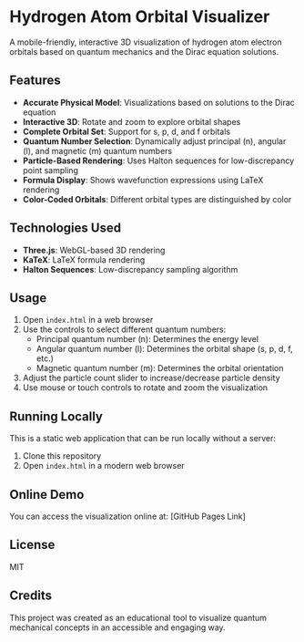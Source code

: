 # Hydrogen Atom Orbital Visualizer

A mobile-friendly, interactive 3D visualization of hydrogen atom electron orbitals based on quantum mechanics and the Dirac equation solutions.

## Features

- **Accurate Physical Model**: Visualizations based on solutions to the Dirac equation
- **Interactive 3D**: Rotate and zoom to explore orbital shapes
- **Complete Orbital Set**: Support for s, p, d, and f orbitals
- **Quantum Number Selection**: Dynamically adjust principal (n), angular (l), and magnetic (m) quantum numbers
- **Particle-Based Rendering**: Uses Halton sequences for low-discrepancy point sampling
- **Formula Display**: Shows wavefunction expressions using LaTeX rendering
- **Color-Coded Orbitals**: Different orbital types are distinguished by color

## Technologies Used

- **Three.js**: WebGL-based 3D rendering
- **KaTeX**: LaTeX formula rendering
- **Halton Sequences**: Low-discrepancy sampling algorithm

## Usage

1. Open `index.html` in a web browser
2. Use the controls to select different quantum numbers:
   - Principal quantum number (n): Determines the energy level
   - Angular quantum number (l): Determines the orbital shape (s, p, d, f, etc.)
   - Magnetic quantum number (m): Determines the orbital orientation
3. Adjust the particle count slider to increase/decrease particle density
4. Use mouse or touch controls to rotate and zoom the visualization

## Running Locally

This is a static web application that can be run locally without a server:

1. Clone this repository
2. Open `index.html` in a modern web browser

## Online Demo

You can access the visualization online at: [GitHub Pages Link]

## License

MIT

## Credits

This project was created as an educational tool to visualize quantum mechanical concepts in an accessible and engaging way.
